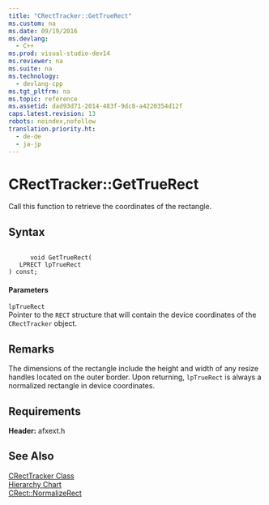 ```yaml
---
title: "CRectTracker::GetTrueRect"
ms.custom: na
ms.date: 09/19/2016
ms.devlang: 
  - C++
ms.prod: visual-studio-dev14
ms.reviewer: na
ms.suite: na
ms.technology: 
  - devlang-cpp
ms.tgt_pltfrm: na
ms.topic: reference
ms.assetid: dad93d71-2014-483f-9dc8-a4220354d12f
caps.latest.revision: 13
robots: noindex,nofollow
translation.priority.ht: 
  - de-de
  - ja-jp
---
```

# CRectTracker::GetTrueRect
Call this function to retrieve the coordinates of the rectangle.  
  
## Syntax  
  
```  
  
      void GetTrueRect(  
   LPRECT lpTrueRect   
) const;  
```  
  
#### Parameters  
 `lpTrueRect`  
 Pointer to the `RECT` structure that will contain the device coordinates of the `CRectTracker` object.  
  
## Remarks  
 The dimensions of the rectangle include the height and width of any resize handles located on the outer border. Upon returning, `lpTrueRect` is always a normalized rectangle in device coordinates.  
  
## Requirements  
 **Header:** afxext.h  
  
## See Also  
 [CRectTracker Class](../vs140/CRectTracker-Class.md)   
 [Hierarchy Chart](../vs140/Hierarchy-Chart.md)   
 [CRect::NormalizeRect](../vs140/CRect--NormalizeRect.md)